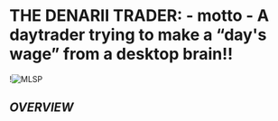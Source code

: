 # **THE DENARII TRADER: - motto - A daytrader trying to make a “day's wage” from a desktop brain!!**

!![MLSP](https://user-images.githubusercontent.com/78338890/121461642-40314d80-c97d-11eb-9045-43d68de8d24b.jpg)

## *OVERVIEW*
